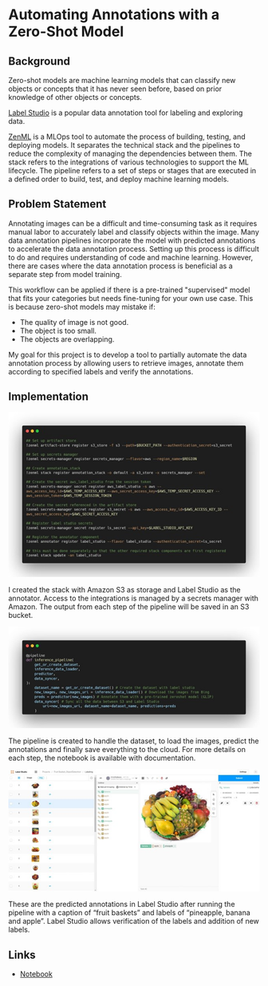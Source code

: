 # Automating Annotations with a Zero-Shot Model

## <span> Background </span>

Zero-shot models are machine learning models that can classify new objects or concepts that it has never seen before, based on prior knowledge of other objects or concepts.

[Label Studio](https://labelstud.io/) is a popular data annotation tool for labeling and exploring data.

[ZenML](https://zenml.io/) is a MLOps tool to automate the process of building, testing, and deploying models. It separates the technical stack and the pipelines to reduce the complexity of managing the dependencies between them. The stack refers to the integrations of various technologies to support the ML lifecycle. The pipeline refers to a set of steps or stages that are executed in a defined order to build, test, and deploy machine learning models.

## <span> Problem Statement </span>

Annotating images can be a difficult and time-consuming task as it requires manual labor to accurately label and classify objects within the image. Many data annotation pipelines incorporate the model with predicted annotations to accelerate the data annotation process. Setting up this process is difficult to do and requires understanding of code and machine learning. However, there are cases where the data annotation process is beneficial as a separate step from model training.

This workflow can be applied if there is a pre-trained "supervised" model that fits your categories but needs fine-tuning for your own use case. This is because zero-shot models may mistake if:

- The quality of image is not good.
- The object is too small.
- The objects are overlapping.

My goal for this project is to develop a tool to partially automate the data annotation process by allowing users to retrieve images, annotate them according to specified labels and verify the annotations.

## <span> Implementation </span>

![Implementation](images/anno_zenml/stack.jpg)

I created the stack with Amazon S3 as storage and Label Studio as the annotator. Access to the integrations is managed by a secrets manager with Amazon. The output from each step of the pipeline will be saved in an S3 bucket.

![Implementation](images/anno_zenml/pipeline.jpg)

The pipeline is created to handle the dataset, to load the images, predict the annotations and finally save everything to the cloud. For more details on each step, the notebook is available with documentation.

![Implementation](images/anno_zenml/interface.jpg)

These are the predicted annotations in Label Studio after running the pipeline with a caption of “fruit baskets” and labels of “pineapple, banana and apple”. Label Studio allows verification of the labels and addition of new labels.

## <span> Links </span>

- [Notebook](https://colab.research.google.com/drive/1bs9vufHWOIy84wIpP_155jUk61S6TvD4#scrollTo=U5a7CJMDxfN1)

